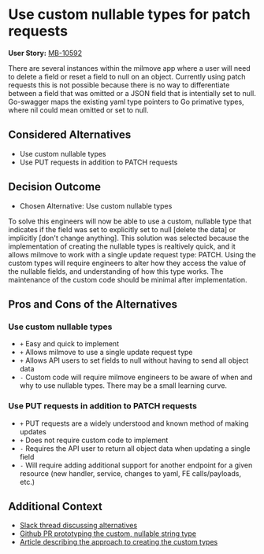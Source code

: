 # Use custom nullable types for patch requests

**User Story:** [MB-10592](https://dp3.atlassian.net/browse/MB-10592)

There are several instances within the milmove app where a user will need to delete a field or reset a field to null on an object. Currently using patch requests this is not possible because there is no way to differentiate between a field that was omitted or a JSON field that is intentially set to null. Go-swagger maps the existing yaml type pointers to Go primative types, where nil could mean omitted or set to null.

## Considered Alternatives

* Use custom nullable types
* Use PUT requests in addition to PATCH requests

## Decision Outcome

* Chosen Alternative: Use custom nullable types

To solve this engineers will now be able to use a custom, nullable type that indicates if the field was set to explicitly set to null [delete the data] or implicitly [don't change anything]. This solution was selected because the implementation of creating the nullable types is realtively quick, and it allows milmove to work with a single update request type: PATCH. Using the custom types will require engineers to alter how they access the value of the nullable fields, and understanding of how this type works. The maintenance of the custom code should be minimal after implementation.

## Pros and Cons of the Alternatives

### Use custom nullable types

* `+` Easy and quick to implement
* `+` Allows milmove to use a single update request type
* `+` Allows API users to set fields to null without having to send all object data
* `-` Custom code will require milmove engineers to be aware of when and why to use nullable types. There may be a small learning curve.

### Use PUT requests in addition to PATCH requests

* `+` PUT requests are a widely understood and known method of making updates
* `+` Does not require custom code to implement
* `-` Requires the API user to return all object data when updating a single field
* `-` Will require adding additional support for another endpoint for a given resource (new handler, service, changes to yaml, FE calls/payloads, etc.)

## Additional Context

* [Slack thread discussing alternatives](https://ustcdp3.slack.com/archives/CP6PTUPQF/p1638833895016700)
* [Github PR prototyping the custom, nullable string type](https://romanyx90.medium.com/handling-json-null-or-missing-values-with-go-swagger-4d7f37a2a7ca)
* [Article describing the approach to creating the custom types](https://github.com/transcom/mymove/pull/7881)
